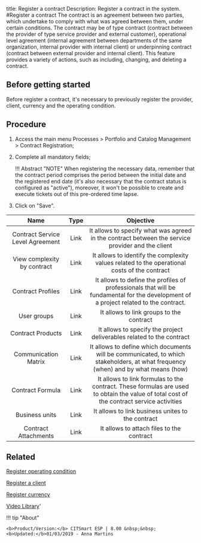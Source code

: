 title: Register a contract
Description: Register a contract in the system.
#Register a contract
The contract is an agreement between two parties, which undertake to comply with what was agreed between them, under certain conditions. The contract may be of type contract (contract between the provider of type service provider and external customer), operational level agreement (internal agreement between departments of the same organization, internal provider with internal client) or underpinning contract (contract between external provider and internal client).
This feature provides a variety of actions, such as including, changing, and deleting a contract.

Before getting started
--------------------------

Before register a contract, it's necessary to previously register the provider,
client, currency and the operating condition.

Procedure
-------------

1.  Access the main menu Processes \> Portfolio and Catalog Management \>
    Contract Registration;

2.  Complete all mandatory fields;

    !!! Abstract "NOTE"
        When registering the necessary data, remember that the contract period
        comprises the period between the initial date and the registered end date
        (it's also necessary that the contract status is configured as "active"),
        moreover, it won't be possible to create and execute tickets out of this
        pre-ordered time lapse.  

3.  Click on "Save".

|               Name               | Type |                                                                 Objective                                                                |
|:--------------------------------:|:----:|:----------------------------------------------------------------------------------------------------------------------------------------:|
| Contract Service Level Agreement | Link |                     It allows to specify what was agreed in the contract between the service provider and the client                     |
|    View complexity by contract   | Link |                       It allows to identify the complexity values related to the operational costs of the contract                       |
|         Contract Profiles        | Link |   It allows to define the profiles of professionals that will be fundamental for the development of a project related to the contract.   |
|            User groups           | Link |                                                 It allows to link groups to the contract                                                 |
|         Contract Products        | Link |                                   It allows to specify the project deliverables related to the contract                                  |
|       Communication Matrix       | Link |     It allows to define which documents will be communicated, to which stakeholders, at what frequency (when) and by what means (how)    |
|         Contract Formula         | Link | It allows to link formulas to the contract. These formulas are used to obtain the value of total cost of the contract service activities |
|          Business units          | Link |                                             It allows to link business unites to the contract                                            |
|       Contract Attachments       | Link |                                                 It allows to attach files to the contract                                                |


Related
-------

[Register operating condition](/en-us/citsmart-esp-8/processes/portfolio-and-catalog/configuration/register-operating-condition.html)

[Register a client](/en-us/citsmart-esp-8/processes/portfolio-and-catalog/configuration/register-client.html)

[Register currency](/en-us/citsmart-esp-8/additional-features/contract-management/configuration/register-currency.html)


<i class='fa fa-youtube-play  fa-2x' style='color:#97ce17;vertical-align: middle;'> </i> [Video Library](https://www.youtube.com/playlist?list=PLB5qK2uzf2RPsG8HdkE7qEHB39yEI_T8y)'

!!! tip "About"

    <b>Product/Version:</b> CITSmart ESP | 8.00 &nbsp;&nbsp;
    <b>Updated:</b>01/03/2019 - Anna Martins
